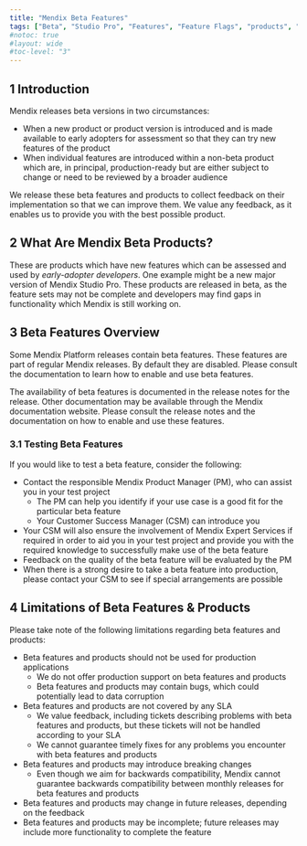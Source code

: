 ```yaml
---
title: "Mendix Beta Features"
tags: ["Beta", "Studio Pro", "Features", "Feature Flags", "products", "features and products"]
#notoc: true
#layout: wide
#toc-level: "3"
---
```


## 1 Introduction

Mendix releases beta versions in two circumstances:

* When a new product or product version is introduced and is made available to early adopters for assessment so that they can try new features of the product
* When individual features are introduced within a non-beta product which are, in principal, production-ready but are either subject to change or need to be reviewed by a broader audience

We release these beta features and products to collect feedback on their implementation so that we can improve them. We value any feedback, as it enables us to provide you with the best possible product.

## 2 What Are Mendix Beta Products?

These are products which have new features which can be assessed and used by *early-adopter developers*. One example might be a new major version of Mendix Studio Pro. These products are released in beta, as the feature sets may not be complete and developers may find gaps in functionality which Mendix is still working on.

## 3 Beta Features Overview

Some Mendix Platform releases contain beta features. These features are part of regular Mendix releases. By default they are disabled. Please consult the documentation to learn how to enable and use beta features.

The availability of beta features is documented in the release notes for the release. Other documentation may be available through the Mendix documentation website. Please consult the release notes and the documentation on how to enable and use these features.

### 3.1 Testing Beta Features

If you would like to test a beta feature, consider the following:

* Contact the responsible Mendix Product Manager (PM), who can assist you in your test project
    * The PM can help you identify if your use case is a good fit for the particular beta feature
    * Your Customer Success Manager (CSM) can introduce you
* Your CSM will also ensure the involvement of Mendix Expert Services if required in order to aid you in your test project and provide you with the required knowledge to successfully make use of the beta feature
* Feedback on the quality of the beta feature will be evaluated by the PM
* When there is a strong desire to take a beta feature into production, please contact your CSM to see if special arrangements are possible

## 4 Limitations of Beta Features & Products

Please take note of the following limitations regarding beta features and products:

* Beta features and products should not be used for production applications
    * We do not offer production support on beta features and products
    * Beta features and products may contain bugs, which could potentially lead to data corruption
* Beta features and products are not covered by any SLA
    * We value feedback, including tickets describing problems with beta features and products, but these tickets will not be handled according to your SLA
    * We cannot guarantee timely fixes for any problems you encounter with beta features and products 
* Beta features and products may introduce breaking changes
    * Even though we aim for backwards compatibility, Mendix cannot guarantee backwards compatibility between monthly releases for beta features and products
* Beta features and products may change in future releases, depending on the feedback
* Beta features and products may be incomplete; future releases may include more functionality to complete the feature
